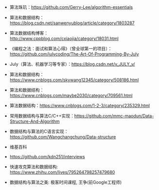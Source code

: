 - 算法珠玑：https://github.com/Gerry-Lee/algorithm-essentials

- 算法和数据结构：https://blog.csdn.net/sanwenyublog/article/category/1803287

- 算法数据结构博客：http://www.cppblog.com/cxiaojia/category/18031.html

- 《编程之法：面试和算法心得》（曾全球第一的项目）：https://github.com/julycoding/The-Art-Of-Programming-By-July

- July（算法、机器学习等专家）：https://blog.csdn.net/v_JULY_v/

- 算法和数据结构：https://www.cnblogs.com/skywang12345/category/508186.html

- 算法和数据结构：https://www.cnblogs.com/maybe2030/category/709561.html

- 算法数据结构：https://www.cnblogs.com/1-2-3/category/235329.html

- 常用数据结构与算法C/C++实现：https://github.com/mmc-maodun/Data-Structure-And-Algorithm

- 数据结构与算法的C语言实现：https://github.com/Wangchangchung/Data-structure

- 维基百科

- https://github.com/kdn251/interviews

- 快速攻克算法和数据结构: https://www.zhihu.com/lives/795264798257479680

* 数据结构与算法之美: 极客时间课程, 王争(前Google工程师)
